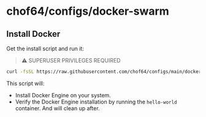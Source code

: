 # chof64/configs/docker-swarm

## Install Docker

Get the install script and run it:

> ⚠️ SUPERUSER PRIVILEGES REQUIRED

```bash
curl -fsSL https://raw.githubusercontent.com/chof64/configs/main/docker-swarm/install.sh | sh
```

This script will:

- Install Docker Engine on your system.
- Verify the Docker Engine installation by running the `hello-world` container. And will clean up after.
